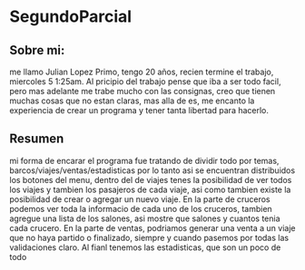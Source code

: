 # SegundoParcial
## Sobre mi:
me llamo Julian Lopez Primo, tengo 20  años, recien termine el trabajo, miercoles 5 1:25am.
Al pricipio del trabajo pense que iba a ser todo facil, pero mas adelante me trabe mucho con las consignas, creo que tienen muchas cosas que no estan claras, mas alla de es, me encanto la experiencia de crear un programa y tener tanta libertad para hacerlo.
## Resumen
mi forma de encarar el programa fue tratando de dividir todo por temas, barcos/viajes/ventas/estadisticas
por lo tanto asi se encuentran distribuidos los botones del menu, dentro del de viajes tenes la posibilidad de ver todos los viajes y tambien los pasajeros de cada viaje, asi como tambien existe la posibilidad de crear o agregar un nuevo viaje.
En la parte de cruceros podemos ver toda la informacio de cada uno de los cruceros, tambien agregue una lista de los salones, asi mostre que salones y cuantos tenia cada crucero.
En la parte de ventas, podriamos generar una venta a un viaje que no haya partido o finalizado, siempre y cuando pasemos por todas las validaciones claro. Al fianl tenemos las estadisticas, que son un poco de todo
